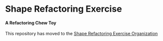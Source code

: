 # Shape Refactoring Exercise #

#### A Refactoring Chew Toy ####

This repository has moved to the [Shape Refactoring Exercise Organization](https://github.com/orgs/ShapeRefactoringExercise/repositories)
